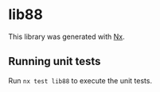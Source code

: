 # lib88

This library was generated with [Nx](https://nx.dev).

## Running unit tests

Run `nx test lib88` to execute the unit tests.

